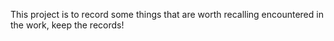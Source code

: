 This project is to record some things that are worth recalling encountered in the work, keep the records!
